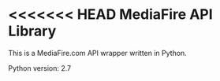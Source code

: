 <<<<<<< HEAD
MediaFire API Library
=====================

This is a MediaFire.com API wrapper written in Python.

Python version: 2.7
